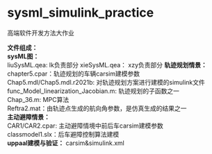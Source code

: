 # sysml_simulink_practice
高端软件开发方法大作业

**文件组成：**     
**sysML图：**  
liuSysML.qea: lk负责部分
xieSysML.qea： xzy负责部分
**轨迹规划情景：**  
chapter5.cpar：轨迹规划的车辆carsim建模参数  
Chap5.mdl/Chap5.mdl.r2021b: 对轨迹规划方案进行建模的simulink文件  
func_Model_linearization_Jacobian.m: 轨迹规划的子函数之一  
Chap_36.m: MPC算法  
Reftra2.mat：由轨迹点生成的航向角参数，是仿真生成的结果之一  
**主动避障情景：**  
CAR1/CAR2.cpar: 主动避障情境中前后车carsim建模参数  
classmodel1.slx：后车避障控制算法建模  
**uppaal建模与验证：**
carsim&simulink.xml


